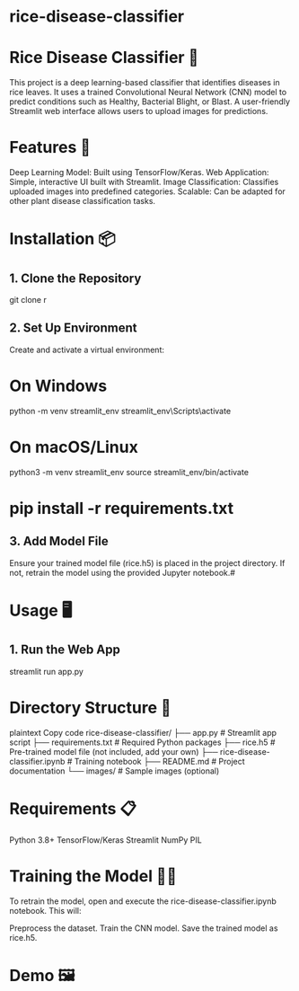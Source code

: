 # rice-disease-classifier

# Rice Disease Classifier 🌾
This project is a deep learning-based classifier that identifies diseases in rice leaves. It uses a trained Convolutional Neural Network (CNN) model to predict conditions such as Healthy, Bacterial Blight, or Blast. A user-friendly Streamlit web interface allows users to upload images for predictions.

# Features 🚀
Deep Learning Model: Built using TensorFlow/Keras. Web Application: Simple, interactive UI built with Streamlit. Image Classification: Classifies uploaded images into predefined categories. Scalable: Can be adapted for other plant disease classification tasks.

# Installation 📦
## 1. Clone the Repository
git clone r

## 2. Set Up Environment
Create and activate a virtual environment:

# On Windows
python -m venv streamlit_env streamlit_env\Scripts\activate

# On macOS/Linux
python3 -m venv streamlit_env source streamlit_env/bin/activate

# pip install -r requirements.txt
## 3. Add Model File
Ensure your trained model file (rice.h5) is placed in the project directory. If not, retrain the model using the provided Jupyter notebook.#

# Usage 🖥️
## 1. Run the Web App
streamlit run app.py

# Directory Structure 📂
plaintext Copy code rice-disease-classifier/ ├── app.py # Streamlit app script ├── requirements.txt # Required Python packages ├── rice.h5 # Pre-trained model file (not included, add your own) ├── rice-disease-classifier.ipynb # Training notebook ├── README.md # Project documentation └── images/ # Sample images (optional)

# Requirements 📋
Python 3.8+ TensorFlow/Keras Streamlit NumPy PIL

# Training the Model 🧑‍💻
To retrain the model, open and execute the rice-disease-classifier.ipynb notebook. This will:

Preprocess the dataset. Train the CNN model. Save the trained model as rice.h5.

# Demo 🖼️
